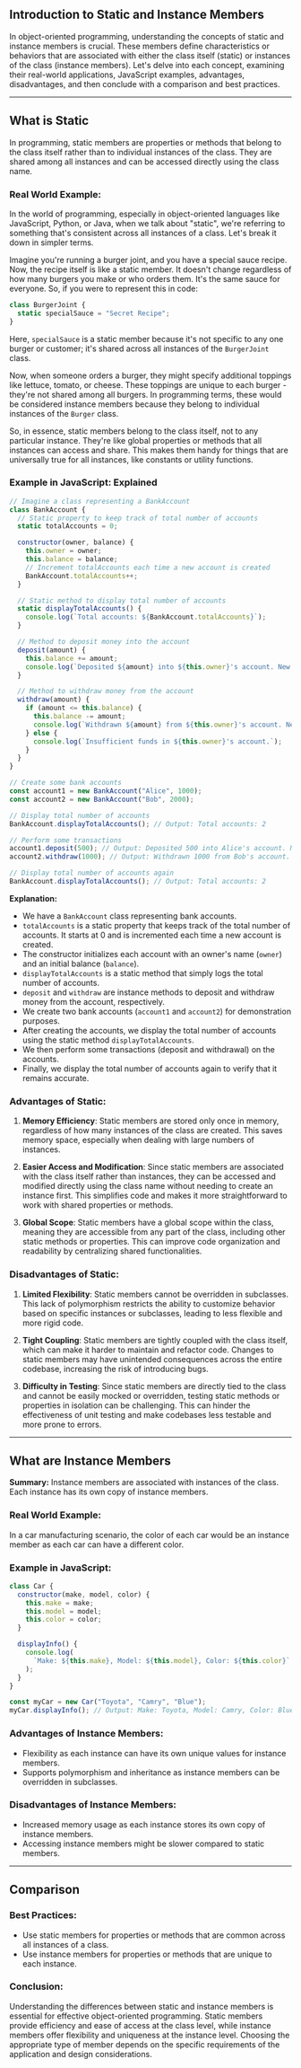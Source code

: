 ## Introduction to Static and Instance Members

In object-oriented programming, understanding the concepts of static and instance members is crucial. These members define characteristics or behaviors that are associated with either the class itself (static) or instances of the class (instance members). Let's delve into each concept, examining their real-world applications, JavaScript examples, advantages, disadvantages, and then conclude with a comparison and best practices.

---

## What is Static
In programming, static members are properties or methods that belong to the class itself rather than to individual instances of the class. They are shared among all instances and can be accessed directly using the class name.

### Real World Example:

In the world of programming, especially in object-oriented languages like JavaScript, Python, or Java, when we talk about "static", we're referring to something that's consistent across all instances of a class. Let's break it down in simpler terms.

Imagine you're running a burger joint, and you have a special sauce recipe. Now, the recipe itself is like a static member. It doesn't change regardless of how many burgers you make or who orders them. It's the same sauce for everyone. So, if you were to represent this in code:

```javascript
class BurgerJoint {
  static specialSauce = "Secret Recipe";
}
```

Here, `specialSauce` is a static member because it's not specific to any one burger or customer; it's shared across all instances of the `BurgerJoint` class.

Now, when someone orders a burger, they might specify additional toppings like lettuce, tomato, or cheese. These toppings are unique to each burger - they're not shared among all burgers. In programming terms, these would be considered instance members because they belong to individual instances of the `Burger` class.

So, in essence, static members belong to the class itself, not to any particular instance. They're like global properties or methods that all instances can access and share. This makes them handy for things that are universally true for all instances, like constants or utility functions.

### Example in JavaScript: Explained

```javascript
// Imagine a class representing a BankAccount
class BankAccount {
  // Static property to keep track of total number of accounts
  static totalAccounts = 0;

  constructor(owner, balance) {
    this.owner = owner;
    this.balance = balance;
    // Increment totalAccounts each time a new account is created
    BankAccount.totalAccounts++;
  }

  // Static method to display total number of accounts
  static displayTotalAccounts() {
    console.log(`Total accounts: ${BankAccount.totalAccounts}`);
  }

  // Method to deposit money into the account
  deposit(amount) {
    this.balance += amount;
    console.log(`Deposited ${amount} into ${this.owner}'s account. New balance: ${this.balance}`);
  }

  // Method to withdraw money from the account
  withdraw(amount) {
    if (amount <= this.balance) {
      this.balance -= amount;
      console.log(`Withdrawn ${amount} from ${this.owner}'s account. New balance: ${this.balance}`);
    } else {
      console.log(`Insufficient funds in ${this.owner}'s account.`);
    }
  }
}

// Create some bank accounts
const account1 = new BankAccount("Alice", 1000);
const account2 = new BankAccount("Bob", 2000);

// Display total number of accounts
BankAccount.displayTotalAccounts(); // Output: Total accounts: 2

// Perform some transactions
account1.deposit(500); // Output: Deposited 500 into Alice's account. New balance: 1500
account2.withdraw(1000); // Output: Withdrawn 1000 from Bob's account. New balance: 1000

// Display total number of accounts again
BankAccount.displayTotalAccounts(); // Output: Total accounts: 2
```

**Explanation:**

- We have a `BankAccount` class representing bank accounts.
- `totalAccounts` is a static property that keeps track of the total number of accounts. It starts at 0 and is incremented each time a new account is created.
- The constructor initializes each account with an owner's name (`owner`) and an initial balance (`balance`).
- `displayTotalAccounts` is a static method that simply logs the total number of accounts.
- `deposit` and `withdraw` are instance methods to deposit and withdraw money from the account, respectively.
- We create two bank accounts (`account1` and `account2`) for demonstration purposes.
- After creating the accounts, we display the total number of accounts using the static method `displayTotalAccounts`.
- We then perform some transactions (deposit and withdrawal) on the accounts.
- Finally, we display the total number of accounts again to verify that it remains accurate.

### Advantages of Static:

1. **Memory Efficiency**: Static members are stored only once in memory, regardless of how many instances of the class are created. This saves memory space, especially when dealing with large numbers of instances.

2. **Easier Access and Modification**: Since static members are associated with the class itself rather than instances, they can be accessed and modified directly using the class name without needing to create an instance first. This simplifies code and makes it more straightforward to work with shared properties or methods.

3. **Global Scope**: Static members have a global scope within the class, meaning they are accessible from any part of the class, including other static methods or properties. This can improve code organization and readability by centralizing shared functionalities.

### Disadvantages of Static:

1. **Limited Flexibility**: Static members cannot be overridden in subclasses. This lack of polymorphism restricts the ability to customize behavior based on specific instances or subclasses, leading to less flexible and more rigid code.

2. **Tight Coupling**: Static members are tightly coupled with the class itself, which can make it harder to maintain and refactor code. Changes to static members may have unintended consequences across the entire codebase, increasing the risk of introducing bugs.

3. **Difficulty in Testing**: Since static members are directly tied to the class and cannot be easily mocked or overridden, testing static methods or properties in isolation can be challenging. This can hinder the effectiveness of unit testing and make codebases less testable and more prone to errors.

---

## What are Instance Members

**Summary:**
Instance members are associated with instances of the class. Each instance has its own copy of instance members.

### Real World Example:

In a car manufacturing scenario, the color of each car would be an instance member as each car can have a different color.

### Example in JavaScript:

```javascript
class Car {
  constructor(make, model, color) {
    this.make = make;
    this.model = model;
    this.color = color;
  }

  displayInfo() {
    console.log(
      `Make: ${this.make}, Model: ${this.model}, Color: ${this.color}`
    );
  }
}

const myCar = new Car("Toyota", "Camry", "Blue");
myCar.displayInfo(); // Output: Make: Toyota, Model: Camry, Color: Blue
```

### Advantages of Instance Members:

- Flexibility as each instance can have its own unique values for instance members.
- Supports polymorphism and inheritance as instance members can be overridden in subclasses.

### Disadvantages of Instance Members:

- Increased memory usage as each instance stores its own copy of instance members.
- Accessing instance members might be slower compared to static members.

---

## Comparison

### Best Practices:

- Use static members for properties or methods that are common across all instances of a class.
- Use instance members for properties or methods that are unique to each instance.

### Conclusion:

Understanding the differences between static and instance members is essential for effective object-oriented programming. Static members provide efficiency and ease of access at the class level, while instance members offer flexibility and uniqueness at the instance level. Choosing the appropriate type of member depends on the specific requirements of the application and design considerations.
